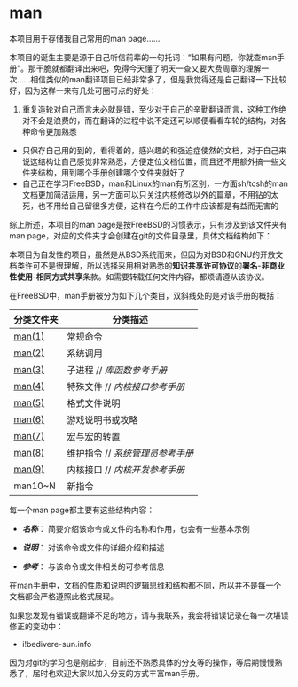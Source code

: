 # man
本项目用于存储我自己常用的man page……

本项目的诞生主要是源于自己听信前辈的一句托词：“如果有问题，你就查man手册”。那干脆就都翻译出来吧，免得今天懂了明天一查又要大费周章的理解一次……相信类似的man翻译项目已经非常多了，但是我觉得还是自己翻译一下比较好，因为这样一来有几处可圈可点的好处：

1. 重复造轮对自己而言未必就是错，至少对于自己的辛勤翻译而言，这种工作绝对不会是浪费的，而在翻译的过程中说不定还可以顺便看看车轮的结构，对各种命令更加熟悉
* 只保存自己用的到的，看得着的，感兴趣的和强迫症使然的文档，对于自己来说这结构让自己感觉非常熟悉，方便定位文档位置，而且还不用额外搞一些文件夹结构，用到哪个手册创建哪个文件夹就好了
* 自己正在学习FreeBSD，man和Linux的man有所区别，一方面sh/tcsh的man文档更加简洁适用，另一方面可以只关注内核修改以外的篇章，不用钻的太死，也不用给自己留很多方便，这样在今后的工作中应该都是有益而无害的

综上所述，本项目的man page是按FreeBSD的习惯表示，只有涉及到该文件夹有man page，对应的文件夹才会创建在git的文件目录里，具体文档结构如下：

本项目为自发性的项目，虽然是从BSD系统而来，但因为对BSD和GNU的开放文档类许可不是很理解，所以选择采用相对熟悉的**知识共享许可协议**的**署名**-**非商业性使用**-**相同方式共享**条款。如需要转载任何文件内容，都烦请遵从该协议。

在FreeBSD中，man手册被分为如下几个类目，双斜线处的是对该手册的概括：

| 分类文件夹 | 分类描述 |
---------|----------
[man(1)][man1]     | 常规命令
[man(2)][man2]     | 系统调用
[man(3)][man3]     | 子进程           // *库函数参考手册*
[man(4)][man4]     | 特殊文件         // *内核接口参考手册*
[man(5)][man5]     | 格式文件说明
[man(6)][man6]     | 游戏说明书或攻略
[man(7)][man7]     | 宏与宏的转置
[man(8)][man8]     | 维护指令         // *系统管理员参考手册*
[man(9)][man9]     | 内核接口         // *内核开发参考手册*
man10~N  | 新指令

每一个man page都主要有这些结构内容：
* ***名称***：
简要介绍该命令或文件的名称和作用，也会有一些基本示例

* ***说明***：
对该命令或文件的详细介绍和描述

* ***参考***：
与该命令或文件相关的可参考信息

在man手册中，文档的性质和说明的逻辑思维和结构都不同，所以并不是每一个文档都会严格遵照此格式展现。

如果您发现有错误或翻译不足的地方，请与我联系，我会将错误记录在每一次堪误修正的变动中：
* i!bedivere-sun.info

因为对git的学习也是刚起步，目前还不熟悉具体的分支等的操作，等后期慢慢熟悉了，届时也欢迎大家以加入分支的方式丰富man手册。


[man1]:./man1
[man2]:./man2
[man3]:./man3
[man4]:./man4
[man5]:./man5
[man6]:./man6
[man7]:./man7
[man8]:./man8
[man9]:./man9
